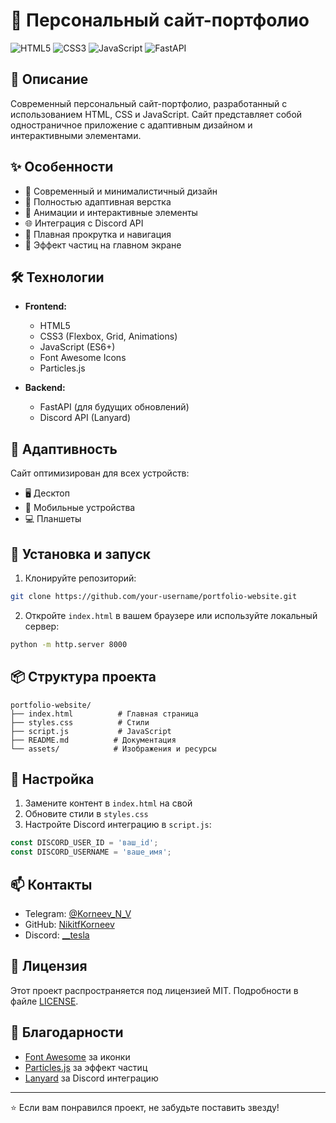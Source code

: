 # 🚀 Персональный сайт-портфолио

![HTML5](https://img.shields.io/badge/HTML5-E34F26?style=for-the-badge&logo=html5&logoColor=white)
![CSS3](https://img.shields.io/badge/CSS3-1572B6?style=for-the-badge&logo=css3&logoColor=white)
![JavaScript](https://img.shields.io/badge/JavaScript-F7DF1E?style=for-the-badge&logo=javascript&logoColor=black)
![FastAPI](https://img.shields.io/badge/FastAPI-009688?style=for-the-badge&logo=fastapi&logoColor=white)

## 📝 Описание

Современный персональный сайт-портфолио, разработанный с использованием HTML, CSS и JavaScript. Сайт представляет собой одностраничное приложение с адаптивным дизайном и интерактивными элементами.

## ✨ Особенности

- 🌟 Современный и минималистичный дизайн
- 📱 Полностью адаптивная верстка
- 🎨 Анимации и интерактивные элементы
- 🌐 Интеграция с Discord API
- 🎯 Плавная прокрутка и навигация
- 💫 Эффект частиц на главном экране

## 🛠 Технологии

- **Frontend:**
  - HTML5
  - CSS3 (Flexbox, Grid, Animations)
  - JavaScript (ES6+)
  - Font Awesome Icons
  - Particles.js

- **Backend:**
  - FastAPI (для будущих обновлений)
  - Discord API (Lanyard)

## 📱 Адаптивность

Сайт оптимизирован для всех устройств:
- 🖥️ Десктоп
- 📱 Мобильные устройства
- 💻 Планшеты

## 🚀 Установка и запуск

1. Клонируйте репозиторий:
```bash
git clone https://github.com/your-username/portfolio-website.git
```

2. Откройте `index.html` в вашем браузере или используйте локальный сервер:
```bash
python -m http.server 8000
```

## 📦 Структура проекта

```
portfolio-website/
├── index.html          # Главная страница
├── styles.css          # Стили
├── script.js           # JavaScript
├── README.md          # Документация
└── assets/            # Изображения и ресурсы
```

## 🔧 Настройка

1. Замените контент в `index.html` на свой
2. Обновите стили в `styles.css`
3. Настройте Discord интеграцию в `script.js`:
```javascript
const DISCORD_USER_ID = 'ваш_id';
const DISCORD_USERNAME = 'ваше_имя';
```

## 📫 Контакты

- Telegram: [@Korneev_N_V](https://t.me/Korneev_N_V)
- GitHub: [NikitfKorneev](https://github.com/NikitfKorneev)
- Discord: [__tesla](https://discord.com/users/350970672769662976)

## 📄 Лицензия

Этот проект распространяется под лицензией MIT. Подробности в файле [LICENSE](LICENSE).

## 🙏 Благодарности

- [Font Awesome](https://fontawesome.com/) за иконки
- [Particles.js](https://vincentgarreau.com/particles.js/) за эффект частиц
- [Lanyard](https://github.com/Phineas/lanyard) за Discord интеграцию

---

⭐️ Если вам понравился проект, не забудьте поставить звезду! 